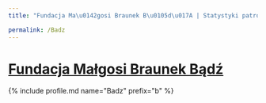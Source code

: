 ```yaml
---
title: "Fundacja Ma\u0142gosi Braunek B\u0105d\u017A | Statystyki patronite.pl | Patromierz"

permalink: /Badz
---
```


# [Fundacja Małgosi Braunek Bądź](https://patronite.pl/Badz)

{% include profile.md name="Badz" prefix="b" %}
